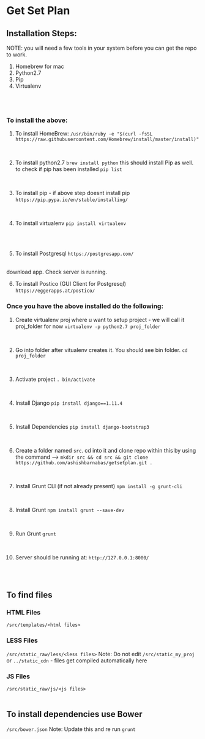 # Get Set Plan

## Installation Steps:

NOTE: you will need a few tools in your system before you can get the repo to work.
1. Homebrew for mac
2. Python2.7
3. Pip
4. Virtualenv
<br />
<br />

### To install the above:

1. To install HomeBrew:
`/usr/bin/ruby -e "$(curl -fsSL https://raw.githubusercontent.com/Homebrew/install/master/install)"`
<br />

2. To install python2.7
`brew install python`
this should install Pip as well. to check if pip has been installed 
`pip list`
<br />

3. To install pip - if above step doesnt install pip
`https://pip.pypa.io/en/stable/installing/`
<br />

4. To install virtualenv
`pip install virtualenv`
<br />
<br />

5. To install Postgresql
`https://postgresapp.com/`
<br />
download app. Check server is running.

6. To install Postico (GUI Client for Postgresql)
`https://eggerapps.at/postico/`

### Once you have the above installed do the following:

1. Create virtualenv proj where u want to setup project - we will call it proj_folder for now
`virtualenv -p python2.7 proj_folder`
<br />

2. Go into folder after vitualenv creates it. You should see bin folder.
`cd proj_folder`
<br />

3. Activate project
`. bin/activate`
<br />

4. Install Django
`pip install django==1.11.4`
<br />

5. Install Dependencies
`pip install django-bootstrap3`
<br />

6. Create a folder named `src`. cd into it and clone repo within this by using the command -->
`mkdir src && cd src && git clone https://github.com/ashishbarnabas/getsetplan.git .`
<br />

7. Install Grunt CLI (if not already present)
`npm install -g grunt-cli`
<br />

8. Install Grunt
`npm install grunt --save-dev`
<br />

9. Run Grunt
`grunt`
<br />

10. Server should be running at:
`http://127.0.0.1:8000/`
<br />
<br />

## To find files

### HTML Files
`/src/templates/<html files>`
<br />

### LESS Files
`/src/static_raw/less/<less files>`
Note: Do not edit `/src/static_my_proj` or `../static_cdn` - files get compiled automatically here
<br />

### JS Files
`/src/static_raw/js/<js files>`
<br />
<br />

## To install dependencies use Bower
`/src/bower.json`
Note: Update this and re run `grunt`



